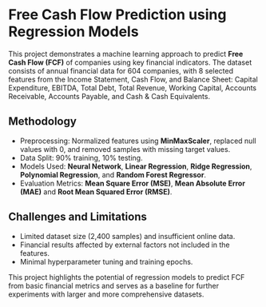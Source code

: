 # Free Cash Flow Prediction using Regression Models

This project demonstrates a machine learning approach to predict **Free Cash Flow (FCF)** of companies using key financial indicators. The dataset consists of annual financial data for 604 companies, with 8 selected features from the Income Statement, Cash Flow, and Balance Sheet: Capital Expenditure, EBITDA, Total Debt, Total Revenue, Working Capital, Accounts Receivable, Accounts Payable, and Cash & Cash Equivalents.

## Methodology
- Preprocessing: Normalized features using **MinMaxScaler**, replaced null values with 0, and removed samples with missing target values.
- Data Split: 90% training, 10% testing.
- Models Used: **Neural Network**, **Linear Regression**, **Ridge Regression**, **Polynomial Regression**, and **Random Forest Regressor**.
- Evaluation Metrics: **Mean Square Error (MSE)**, **Mean Absolute Error (MAE)** and **Root Mean Squared Error (RMSE)**.

## Challenges and Limitations
- Limited dataset size (2,400 samples) and insufficient online data.
- Financial results affected by external factors not included in the features.
- Minimal hyperparameter tuning and training epochs.

This project highlights the potential of regression models to predict FCF from basic financial metrics and serves as a baseline for further experiments with larger and more comprehensive datasets.